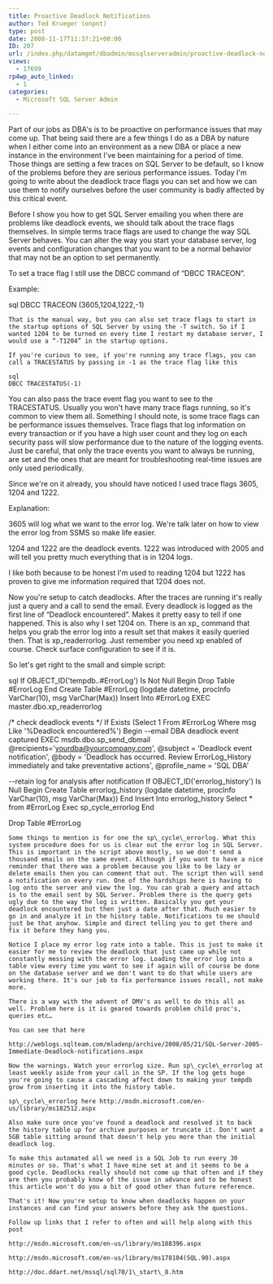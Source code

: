 ```yaml
---
title: Proactive Deadlock Notifications
author: Ted Krueger (onpnt)
type: post
date: 2008-11-17T11:37:21+00:00
ID: 207
url: /index.php/datamgmt/dbadmin/mssqlserveradmin/proactive-deadlock-notifications/
views:
  - 17699
rp4wp_auto_linked:
  - 1
categories:
  - Microsoft SQL Server Admin

---
```

Part of our jobs as DBA's is to be proactive on performance issues that may come up. That being said there are a few things I do as a DBA by nature when I either come into an environment as a new DBA or place a new instance in the environment I've been maintaining for a period of time. Those things are setting a few traces on SQL Server to be default, so I know of the problems before they are serious performance issues. Today I'm going to write about the deadlock trace flags you can set and how we can use them to notify ourselves before the user community is badly affected by this critical event. 

Before I show you how to get SQL Server emailing you when there are problems like deadlock events, we should talk about the trace flags themselves. In simple terms trace flags are used to change the way SQL Server behaves. You can alter the way you start your database server, log events and configuration changes that you want to be a normal behavior that may not be an option to set permanently.

To set a trace flag I still use the DBCC command of “DBCC TRACEON”.
  
Example: 

sql
DBCC TRACEON (3605,1204,1222,-1)
```
That is the manual way, but you can also set trace flags to start in the startup options of SQL Server by using the -T switch. So if I wanted 1204 to be turned on every time I restart my database server, I would use a “-T1204” in the startup options.
  
If you're curious to see, if you're running any trace flags, you can call a TRACESTATUS by passing in -1 as the trace flag like this

sql
DBCC TRACESTATUS(-1)
```
You can also pass the trace event flag you want to see to the TRACESTATUS. Usually you won't have many trace flags running, so it's common to view them all. Something I should note, is some trace flags can be performance issues themselves. Trace flags that log information on every transaction or if you have a high user count and they log on each security pass will slow performance due to the nature of the logging events. Just be careful, that only the trace events you want to always be running, are set and the ones that are meant for troubleshooting real-time issues are only used periodically. 

Since we're on it already, you should have noticed I used trace flags 3605, 1204 and 1222.
  
Explanation:
  
3605 will log what we want to the error log. We're talk later on how to view the error log from SSMS so make life easier.
  
1204 and 1222 are the deadlock events. 1222 was introduced with 2005 and will tell you pretty much everything that is in 1204 logs. 

I like both because to be honest I'm used to reading 1204 but 1222 has proven to give me information required that 1204 does not.
  
Now you're setup to catch deadlocks. After the traces are running it's really just a query and a call to send the email. Every deadlock is logged as the first line of “Deadlock encountered”. Makes it pretty easy to tell if one happened. This is also why I set 1204 on. There is an xp_ command that helps you grab the error log into a result set that makes it easily queried then. That is xp_readerrorlog. Just remember you need xp enabled of course. Check surface configuration to see if it is. 

So let's get right to the small and simple script:

sql
If OBJECT_ID('tempdb..#ErrorLog') Is Not Null
 Begin
  Drop Table #ErrorLog
 End
Create Table #ErrorLog (logdate datetime, procInfo VarChar(10), msg VarChar(Max))
Insert Into #ErrorLog
EXEC master.dbo.xp_readerrorlog

/* check deadlock events */
If Exists (Select 1 From #ErrorLog Where msg Like '%Deadlock encountered%')
 Begin
  --email DBA deadlock event captured
   EXEC msdb.dbo.sp_send_dbmail @recipients='yourdba@yourcompany.com',
    @subject = 'Deadlock event notification',
    @body = 'Deadlock has occurred. Review ErrorLog_History immediately and take preventative actions',
    @profile_name = 'SQL DBA'

  --retain log for analysis after notification
  If OBJECT_ID('errorlog_history') Is Null
   Begin
    Create Table errorlog_history (logdate datetime, procInfo VarChar(10), msg VarChar(Max))
   End 
  Insert Into errorlog_history
  Select * from #ErrorLog
  Exec sp_cycle_errorlog
 End
 
Drop Table #ErrorLog
```
Some things to mention is for one the sp\_cycle\_errorlog. What this system procedure does for us is clear out the error log in SQL Server. This is important in the script above mostly, so we don't send a thousand emails on the same event. Although if you want to have a nice reminder that there was a problem because you like to be lazy or delete emails then you can comment that out. The script then will send a notification on every run. One of the hardships here is having to log onto the server and view the log. You can grab a query and attach is to the email sent by SQL Server. Problem there is the query gets ugly due to the way the log is written. Basically you get your deadlock encountered but then just a date after that. Much easier to go in and analyze it in the history table. Notifications to me should just be that anyhow. Simple and direct telling you to get there and fix it before they hang you. 

Notice I place my error log rate into a table. This is just to make it easier for me to review the deadlock that just came up while not constantly messing with the error log. Loading the error log into a table view every time you want to see if again will of course be done on the database server and we don't want to do that while users are working there. It's our job to fix performance issues recall, not make more. 

There is a way with the advent of DMV's as well to do this all as well. Problem here is it is geared towards problem child proc's, queries etc…
  
You can see that here
  
http://weblogs.sqlteam.com/mladenp/archive/2008/05/21/SQL-Server-2005-Immediate-Deadlock-notifications.aspx

Now the warnings. Watch your errorlog size. Run sp\_cycle\_errorlog at least weekly aside from your call in the SP. If the log gets huge you're going to cause a cascading affect down to making your tempdb grow from inserting it into the history table.
  
sp\_cycle\_errorlog here http://msdn.microsoft.com/en-us/library/ms182512.aspx

Also make sure once you've found a deadlock and resolved it to back the history table up for archive purposes or truncate it. Don't want a 5GB table sitting around that doesn't help you more than the initial deadlock log.
  
To make this automated all we need is a SQL Job to run every 30 minutes or so. That's what I have mine set at and it seems to be a good cycle. Deadlocks really should not come up that often and if they are then you probably know of the issue in advance and to be honest this article won't do you a bit of good other than future reference. 

That's it! Now you're setup to know when deadlocks happen on your instances and can find your answers before they ask the questions.

Follow up links that I refer to often and will help along with this post
  
http://msdn.microsoft.com/en-us/library/ms188396.aspx
  
http://msdn.microsoft.com/en-us/library/ms178104(SQL.90).aspx
  
http://doc.ddart.net/mssql/sql70/1\_start\_8.htm
